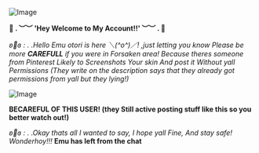 ![Image](https://github.com/user-attachments/assets/093ffc09-eaec-4f51-9630-85ff1a105b92)

**🎀 . ︶︶ 'Hey Welcome to My Account!!' ︶︶ . 🎀**

_ʚ🎀ɞ : . .Hello Emu otori is here ＼(^o^)／! ,just letting you know Please be more **CAREFULL** if you were in Forsaken area! Because theres someone from Pinterest Likely to Screenshots Your skin And post it Without yall Permissions (They write on the description says that they already got permissions from yall but they lying!)_

![Image](https://github.com/user-attachments/assets/15876e94-3c27-4149-8ed5-8292874b1e27)

**BECAREFUL OF THIS USER! (they Still active posting stuff like this so you better watch out!)**

_ʚ🎀ɞ : . .Okay thats all I wanted to say, I hope yall Fine, And stay safe! Wonderhoy!!!_ **Emu has left from the chat**
